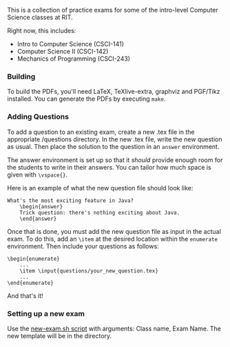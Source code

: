 This is a collection of practice exams for some of the intro-level Computer Science classes at RIT.

Right now, this includes:

- Intro to Computer Science (CSCI-141)
- Computer Science II (CSCI-142)
- Mechanics of Programming (CSCI-243)


### Building
To build the PDFs, you'll need LaTeX, TeXlive-extra, graphviz and PGF/Tikz installed.
You can generate the PDFs by executing ```make```.


### Adding Questions
To add a question to an existing exam, create a new .tex file in the appropriate /questions directory.
In the new .tex file, write the new question as usual.
Then place the solution to the question in an ```answer``` environment.

The answer environment is set up so that it *should* provide enough room for the students to write in their answers.
You can tailor how much space is given with ```\vspace{}```.

Here is an example of what the new question file should look like:

    What's the most exciting feature in Java?
        \begin{answer}
        Trick question: there's nothing exciting about Java.
        \end{answer}

Once that is done, you must add the new question file as input in the actual exam.
To do this, add an ```\item``` at the desired location within the ```enumerate``` environment.
Then include your questions as follows:

	\begin{enumerate}
		...
		\item \input{questions/your_new_question.tex}
		...
	\end{enumerate}

And that's it!


### Setting up a new exam
Use the [new-exam.sh script](new-exam.sh) with arguments: Class name, Exam Name.
The new template will be in the <Class name> directory.
